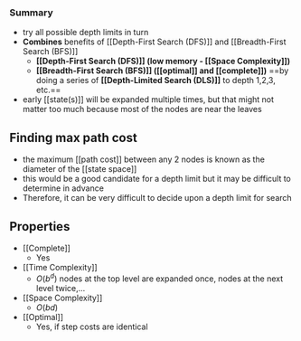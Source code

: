 ### Summary
- try all possible depth limits in turn
- **Combines** benefits of [[Depth-First Search (DFS)]] and [[Breadth-First Search (BFS)]]
	- **[[Depth-First Search (DFS)]] (low memory - [[Space Complexity]])** 
	- **[[Breadth-First Search (BFS)]] ([[optimal]] and [[complete]])** 
	==by doing a series of **[[Depth-Limited Search (DLS)]]** to depth 1,2,3, etc.==
- early [[state(s)]] will be expanded multiple times, but that might not matter too much because most of the nodes are near the leaves
## Finding max path cost
- the maximum [[path cost]] between any 2 nodes is known as the diameter of the [[state space]]
- this would be a good candidate for a depth limit but it may be difficult to determine in advance
- Therefore, it can be very difficult to decide upon a depth limit for search
## Properties
- [[Complete]]
    - Yes
- [[Time Complexity]]
    - $O(b^d)$ nodes at the top level are expanded once, nodes at the next level twice,...
- [[Space Complexity]]
    - $O(bd)$
- [[Optimal]]
    - Yes, if step costs are identical